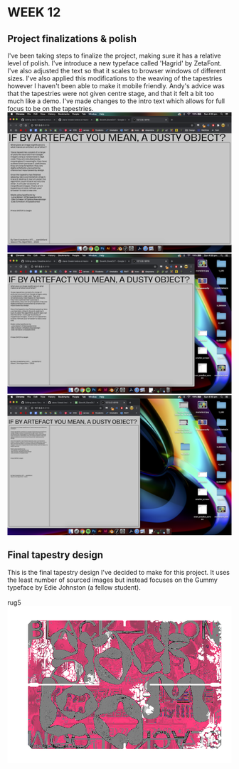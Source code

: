 # WEEK 12
## Project finalizations & polish
I've been taking steps to finalize the project, making sure it has a relative level of polish. I've introduce a new typeface called 'Hagrid' by ZetaFont. I've also adjusted the text so that it scales to browser windows of different sizes. I've also applied this modifications to the weaving of the tapestries however I haven't been able to make it mobile friendly. Andy's advice was that the tapestries were not given centre stage, and that it felt a bit too much like a demo. I've made changes to the intro text which allows for full focus to be on the tapestries. 
![](fullscreen.png)<br/>
![](smaller.png)<br/>
![](even_smaller.png)<br/>

## Final tapestry design
This is the final tapestry design I've decided to make for this project. It uses the least number of sourced images but instead focuses on the Gummy typeface by Edie Johnston (a fellow student).<br/>
<br/>
rug5
![](rug5.png)<br/>
